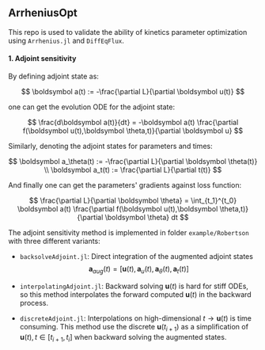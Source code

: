## ArrheniusOpt

This repo is used to validate the ability of kinetics parameter optimization using `Arrhenius.jl` and `DiffEqFlux`.

#### 1. Adjoint sensitivity

By defining adjoint state as:

$$
\boldsymbol a(t) := -\frac{\partial L}{\partial \boldsymbol u(t)}
$$

one can get the evolution ODE for the adjoint state:

$$
\frac{d\boldsymbol a(t)}{dt} = -\boldsymbol a(t) \frac{\partial f(\boldsymbol u(t),\boldsymbol \theta,t)}{\partial \boldsymbol u}
$$

Similarly, denoting the adjoint states for parameters and times:

$$
\boldsymbol a_\theta(t) := -\frac{\partial L}{\partial \boldsymbol \theta(t)} \\ \boldsymbol a_t(t) := \frac{\partial L}{\partial t(t)}
$$

And finally one can get the parameters' gradients against loss function:

$$
\frac{\partial L}{\partial \boldsymbol \theta} = \int_{t_1}^{t_0} \boldsymbol a(t) \frac{\partial f(\boldsymbol u(t),\boldsymbol \theta,t)}{\partial \boldsymbol \theta} dt
$$

The adjoint sensitivity method is implemented in folder `example/Robertson` with three different  variants:

+ `backsolveAdjoint.jl`: Direct integration of the augmented adjoint states
  $$
  \boldsymbol a_{aug}(t) = [\boldsymbol u(t), \boldsymbol a_u(t), \boldsymbol a_\theta(t), \boldsymbol a_t(t)]
  $$

+ `interpolatingAdjoint.jl`: Backward solving $\boldsymbol u(t)$ is hard for stiff ODEs, so this method interpolates the forward computed $\boldsymbol u(t)$ in the backward process.

+ `discreteAdjoint.jl`: Interpolations on high-dimensional $t\to\boldsymbol u(t)$ is time consuming. This method  use the discrete $\boldsymbol u(t_{i+1})$ as a simplification of $\boldsymbol u(t), t\in[t_{i+1},t_{i}]$ when backward solving the augmented states.